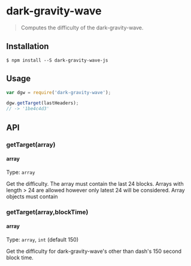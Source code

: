 # dark-gravity-wave

> Computes the difficulty of the dark-gravity-wave.

## Installation

```
$ npm install --S dark-gravity-wave-js
```

## Usage

```js
var dgw = require('dark-gravity-wave');

dgw.getTarget(lastHeaders);
// -> '1be4c4d3'

```

## API

### getTarget(array)

#### array

Type: `array`

Get the difficulty.  The array must contain the last 24 blocks. Arrays with length > 24 are allowed however only latest 24 will be considered.
Array objects must contain 

### getTarget(array,blockTime)

#### array

Type: `array`, `int` (default 150)

Get the difficulty for dark-gravity-wave's other than dash's 150 second block time.
